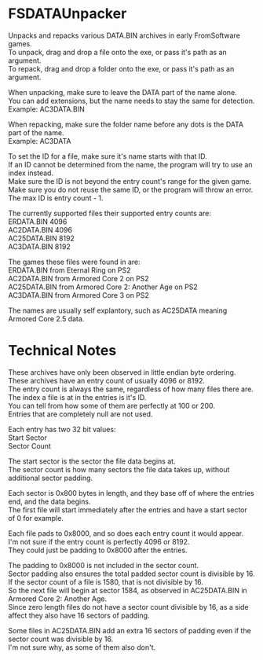 # FSDATAUnpacker
Unpacks and repacks various DATA.BIN archives in early FromSoftware games.  
To unpack, drag and drop a file onto the exe, or pass it's path as an argument.  
To repack, drag and drop a folder onto the exe, or pass it's path as an argument.  

When unpacking, make sure to leave the DATA part of the name alone.  
You can add extensions, but the name needs to stay the same for detection.  
Example: AC3DATA.BIN  

When repacking, make sure the folder name before any dots is the DATA part of the name.  
Example: AC3DATA  

To set the ID for a file, make sure it's name starts with that ID.  
If an ID cannot be determined from the name, the program will try to use an index instead.  
Make sure the ID is not beyond the entry count's range for the given game.  
Make sure you do not reuse the same ID, or the program will throw an error.  
The max ID is entry count - 1.  

The currently supported files their supported entry counts are:  
ERDATA.BIN   4096  
AC2DATA.BIN  4096  
AC25DATA.BIN 8192  
AC3DATA.BIN  8192  

The games these files were found in are:  
ERDATA.BIN from Eternal Ring on PS2  
AC2DATA.BIN from Armored Core 2 on PS2  
AC25DATA.BIN from Armored Core 2: Another Age on PS2  
AC3DATA.BIN from Armored Core 3 on PS2  

The names are usually self explantory, such as AC25DATA meaning Armored Core 2.5 data.  

# Technical Notes
These archives have only been observed in little endian byte ordering.  
These archives have an entry count of usually 4096 or 8192.  
The entry count is always the same, regardless of how many files there are.  
The index a file is at in the entries is it's ID.  
You can tell from how some of them are perfectly at 100 or 200.  
Entries that are completely null are not used.  

Each entry has two 32 bit values:  
Start Sector  
Sector Count  

The start sector is the sector the file data begins at.  
The sector count is how many sectors the file data takes up, without additional sector padding.  

Each sector is 0x800 bytes in length, and they base off of where the entries end, and the data begins.  
The first file will start immediately after the entries and have a start sector of 0 for example.  

Each file pads to 0x8000, and so does each entry count it would appear.  
I'm not sure if the entry count is perfectly 4096 or 8192.  
They could just be padding to 0x8000 after the entries.  

The padding to 0x8000 is not included in the sector count.  
Sector padding also ensures the total padded sector count is divisible by 16.  
If the sector count of a file is 1580, that is not divisible by 16.  
So the next file will begin at sector 1584, as observed in AC25DATA.BIN in Armored Core 2: Another Age.  
Since zero length files do not have a sector count divisible by 16, as a side affect they also have 16 sectors of padding.  

Some files in AC25DATA.BIN add an extra 16 sectors of padding even if the sector count was divisible by 16.  
I'm not sure why, as some of them also don't.